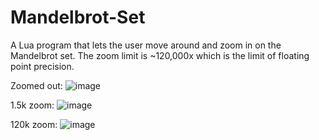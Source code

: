 # Mandelbrot-Set

A Lua program that lets the user move around and zoom in on the Mandelbrot set. The zoom limit is ~120,000x which is the limit of floating point precision.

Zoomed out:
![image](https://github.com/user-attachments/assets/ebde5b30-9b5e-4407-bc9d-16b9047b9bdb)

1.5k zoom:
![image](https://github.com/user-attachments/assets/5ce27d00-f1c5-43df-804c-85a631e75ad0)

120k zoom:
![image](https://github.com/user-attachments/assets/e10cf0b8-f7ef-4000-8fc4-35703ad7d597)
